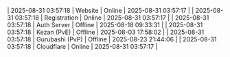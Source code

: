 | 2025-08-31 03:57:18 | Website | Online | 2025-08-31 03:57:17 |
| 2025-08-31 03:57:18 | Registration | Online | 2025-08-31 03:57:17 |
| 2025-08-31 03:57:18 | Auth Server | Offline | 2025-08-18 09:33:31 |
| 2025-08-31 03:57:18 | Kezan (PvE) | Offline | 2025-08-03 17:58:02 |
| 2025-08-31 03:57:18 | Gurubashi (PvP) | Offline | 2025-08-23 21:44:06 |
| 2025-08-31 03:57:18 | Cloudflare | Online | 2025-08-31 03:57:17 |
